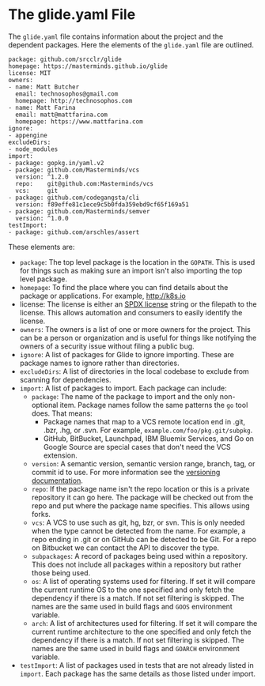 # The glide.yaml File

The `glide.yaml` file contains information about the project and the dependent packages. Here the elements of the `glide.yaml` file are outlined.

    package: github.com/srcclr/glide
    homepage: https://masterminds.github.io/glide
    license: MIT
    owners:
    - name: Matt Butcher
      email: technosophos@gmail.com
      homepage: http://technosophos.com
    - name: Matt Farina
      email: matt@mattfarina.com
      homepage: https://www.mattfarina.com
    ignore:
    - appengine
    excludeDirs:
    - node_modules
    import:
    - package: gopkg.in/yaml.v2
    - package: github.com/Masterminds/vcs
      version: ^1.2.0
      repo:    git@github.com:Masterminds/vcs
      vcs:     git
    - package: github.com/codegangsta/cli
      version: f89effe81c1ece9c5b0fda359ebd9cf65f169a51
    - package: github.com/Masterminds/semver
      version: ^1.0.0
    testImport:
    - package: github.com/arschles/assert

These elements are:

- `package`: The top level package is the location in the `GOPATH`. This is used for things such as making sure an import isn't also importing the top level package.
- `homepage`: To find the place where you can find details about the package or applications. For example, http://k8s.io
- license: The license is either an [SPDX license](http://spdx.org/licenses/) string or the filepath to the license. This allows automation and consumers to easily identify the license.
- `owners`: The owners is a list of one or more owners for the project. This can be a person or organization and is useful for things like notifying the owners of a security issue without filing a public bug.
- `ignore`: A list of packages for Glide to ignore importing. These are package names to ignore rather than directories.
- `excludeDirs`: A list of directories in the local codebase to exclude from scanning for dependencies.
- `import`: A list of packages to import. Each package can include:
    - `package`: The name of the package to import and the only non-optional item. Package names follow the same patterns the `go` tool does. That means:
        - Package names that map to a VCS remote location end in .git, .bzr, .hg, or .svn. For example, `example.com/foo/pkg.git/subpkg`.
        - GitHub, BitBucket, Launchpad, IBM Bluemix Services, and Go on Google Source are special cases that don't need the VCS extension.
    - `version`: A semantic version, semantic version range, branch, tag, or commit id to use. For more information see the [versioning documentation](versions.md).
    - `repo`: If the package name isn't the repo location or this is a private repository it can go here. The package will be checked out from the repo and put where the package name specifies. This allows using forks.
    - `vcs`: A VCS to use such as git, hg, bzr, or svn. This is only needed when the type cannot be detected from the name. For example, a repo ending in .git or on GitHub can be detected to be Git. For a repo on Bitbucket we can contact the API to discover the type.
    - `subpackages`: A record of packages being used within a repository. This does not include all packages within a repository but rather those being used.
    - `os`: A list of operating systems used for filtering. If set it will compare the current runtime OS to the one specified and only fetch the dependency if there is a match. If not set filtering is skipped. The names are the same used in build flags and `GOOS` environment variable.
    - `arch`: A list of architectures used for filtering. If set it will compare the current runtime architecture to the one specified and only fetch the dependency if there is a match. If not set filtering is skipped. The names are the same used in build flags and `GOARCH` environment variable.
- `testImport`: A list of packages used in tests that are not already listed in `import`. Each package has the same details as those listed under import.
